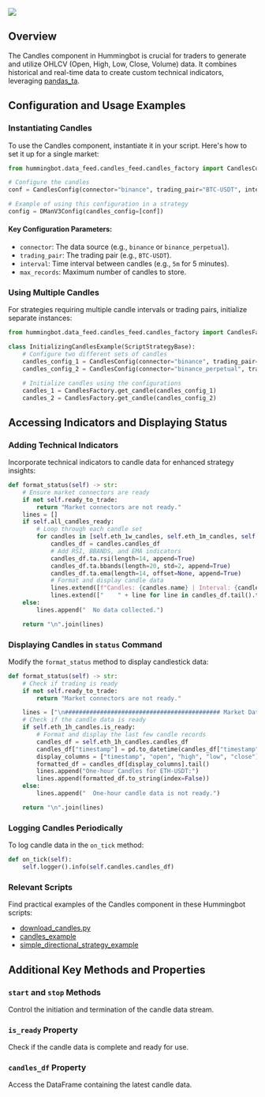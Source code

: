 ![](../diagrams/4.png)

## Overview

The Candles component in Hummingbot is crucial for traders to generate and utilize OHLCV (Open, High, Low, Close, Volume) data. It combines historical and real-time data to create custom technical indicators, leveraging [pandas_ta](https://github.com/twopirllc/pandas-ta).

## Configuration and Usage Examples

### Instantiating Candles

To use the Candles component, instantiate it in your script. Here's how to set it up for a single market:

```python
from hummingbot.data_feed.candles_feed.candles_factory import CandlesConfig

# Configure the candles
conf = CandlesConfig(connector="binance", trading_pair="BTC-USDT", interval="5m", max_records=100)

# Example of using this configuration in a strategy
config = DManV3Config(candles_config=[conf])
```

#### Key Configuration Parameters:

- `connector`: The data source (e.g., `binance` or `binance_perpetual`).
- `trading_pair`: The trading pair (e.g., `BTC-USDT`).
- `interval`: Time interval between candles (e.g., `5m` for 5 minutes).
- `max_records`: Maximum number of candles to store.

### Using Multiple Candles

For strategies requiring multiple candle intervals or trading pairs, initialize separate instances:

```python
from hummingbot.data_feed.candles_feed.candles_factory import CandlesFactory, CandlesConfig

class InitializingCandlesExample(ScriptStrategyBase):
    # Configure two different sets of candles
    candles_config_1 = CandlesConfig(connector="binance", trading_pair="BTC-USDT", interval="3m")
    candles_config_2 = CandlesConfig(connector="binance_perpetual", trading_pair="ETH-USDT", interval="1m")

    # Initialize candles using the configurations
    candles_1 = CandlesFactory.get_candle(candles_config_1)
    candles_2 = CandlesFactory.get_candle(candles_config_2)
```

## Accessing Indicators and Displaying Status

### Adding Technical Indicators

Incorporate technical indicators to candle data for enhanced strategy insights:

```python
def format_status(self) -> str:
    # Ensure market connectors are ready
    if not self.ready_to_trade:
        return "Market connectors are not ready."
    lines = []
    if self.all_candles_ready:
        # Loop through each candle set
        for candles in [self.eth_1w_candles, self.eth_1m_candles, self.eth_1h_candles]:
            candles_df = candles.candles_df
            # Add RSI, BBANDS, and EMA indicators
            candles_df.ta.rsi(length=14, append=True)
            candles_df.ta.bbands(length=20, std=2, append=True)
            candles_df.ta.ema(length=14, offset=None, append=True)
            # Format and display candle data
            lines.extend([f"Candles: {candles.name} | Interval: {candles.interval}"])
            lines.extend(["    " + line for line in candles_df.tail().to_string(index=False).split("\n")])
    else:
        lines.append("  No data collected.")

    return "\n".join(lines)
```

### Displaying Candles in `status` Command

Modify the `format_status` method to display candlestick data:

```python
def format_status(self) -> str:
    # Check if trading is ready
    if not self.ready_to_trade:
        return "Market connectors are not ready."

    lines = ["\n############################################ Market Data ############################################\n"]
    # Check if the candle data is ready
    if self.eth_1h_candles.is_ready:
        # Format and display the last few candle records
        candles_df = self.eth_1h_candles.candles_df
        candles_df["timestamp"] = pd.to_datetime(candles_df["timestamp"], unit="ms").dt.strftime('%Y-%m-%d %H:%M:%S')
        display_columns = ["timestamp", "open", "high", "low", "close"]
        formatted_df = candles_df[display_columns].tail()
        lines.append("One-hour Candles for ETH-USDT:")
        lines.append(formatted_df.to_string(index=False))
    else:
        lines.append("  One-hour candle data is not ready.")

    return "\n".join(lines)
```

### Logging Candles Periodically

To log candle data in the `on_tick` method:

```python
def on_tick(self):
    self.logger().info(self.candles.candles_df)
```

### Relevant Scripts

Find practical examples of the Candles component in these Hummingbot scripts:

- [download_candles.py](https://github.com/hummingbot/hummingbot/blob/master/scripts/download_candles.py)
- [candles_example](https://github.com/hummingbot/hummingbot/blob/master/scripts/archived_scripts/examples_using_data_feeds/candles_example.py)
- [simple_directional_strategy_example](https://github.com/hummingbot/hummingbot/blob/master/scripts/archived_scripts/examples_using_smart_components/directional_strategy_rsi_spot.py)


## Additional Key Methods and Properties

### `start` and `stop` Methods

Control the initiation and termination of the candle data stream.

### `is_ready` Property

Check if the candle data is complete and ready for use.

### `candles_df` Property

Access the DataFrame containing the latest candle data.

